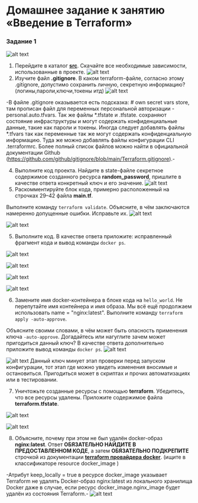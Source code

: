 # Домашнее задание к занятию «Введение в Terraform»
### Задание 1
![alt text](https://raw.githubusercontent.com/hawk0774/hw-01/main/Screenshot_14.png)
1. Перейдите в каталог [**src**](https://github.com/netology-code/ter-homeworks/tree/main/01/src). Скачайте все необходимые зависимости, использованные в проекте.
 ![alt text](https://raw.githubusercontent.com/hawk0774/hw-01/main/Screenshot_2.png)
2. Изучите файл **.gitignore**. В каком terraform-файле, согласно этому .gitignore, допустимо сохранить личную, секретную информацию?(логины,пароли,ключи,токены итд)
![alt text](https://raw.githubusercontent.com/hawk0774/hw-01/main/Screenshot_1.png)

-В файле .gitignore оказывается есть подсказка: # own secret vars store, там прописан файл для переменных персональной авторизации - personal.auto.tfvars. Так же файлы *.tfstate и .tfstate. сохраняют состояние инфраструктуры и могут содержать конфиденциальные данные, такие как пароли и токены. Иногда следует добавлять файлы *.tfvars так как переменные так же могут содержать конфиденциальную информацию. Туда же можно добавлять файлы конфигурации CLI .terraformrc. Более полный список файлов можно найти в официальной документации Github (https://github.com/github/gitignore/blob/main/Terraform.gitignore).-

4. Выполните код проекта. Найдите  в state-файле секретное содержимое созданного ресурса **random_password**, пришлите в качестве ответа конкретный ключ и его значение.
![alt text](https://raw.githubusercontent.com/hawk0774/hw-01/main/Screenshot_3.png)
5. Раскомментируйте блок кода, примерно расположенный на строчках 29–42 файла **main.tf**.
 
Выполните команду ```terraform validate```. Объясните, в чём заключаются намеренно допущенные ошибки. Исправьте их.
![alt text](https://raw.githubusercontent.com/hawk0774/hw-01/main/Screenshot_4.png)

![alt text](https://raw.githubusercontent.com/hawk0774/hw-01/main/Screenshot_5.png)

5. Выполните код. В качестве ответа приложите: исправленный фрагмент кода и вывод команды ```docker ps```.

![alt text](https://raw.githubusercontent.com/hawk0774/hw-01/main/Screenshot_5.png)

![alt text](https://raw.githubusercontent.com/hawk0774/hw-01/main/Screenshot_6.png)

![alt text](https://raw.githubusercontent.com/hawk0774/hw-01/main/Screenshot_7.png)

![alt text](https://raw.githubusercontent.com/hawk0774/hw-01/main/Screenshot_8.png)
 
6. Замените имя docker-контейнера в блоке кода на ```hello_world```. Не перепутайте имя контейнера и имя образа. Мы всё ещё продолжаем использовать name = "nginx:latest". Выполните команду ```terraform apply -auto-approve```.
 
Объясните своими словами, в чём может быть опасность применения ключа  ```-auto-approve```. Догадайтесь или нагуглите зачем может пригодиться данный ключ? В качестве ответа дополнительно приложите вывод команды ```docker ps```.
![alt text](https://raw.githubusercontent.com/hawk0774/hw-01/main/Screenshot_9.png)

![alt text](https://raw.githubusercontent.com/hawk0774/hw-01/main/Screenshot_10.png)
Данный ключ минует этап проверки перед запуском конфигурации, тот этап где можно увидеть изменения вносимые и остановиться. Пригодиться может в скриптах и прочих автоматизациях или в тестировании.

7. Уничтожьте созданные ресурсы с помощью **terraform**. Убедитесь, что все ресурсы удалены. Приложите содержимое файла **terraform.tfstate**.

![alt text](https://raw.githubusercontent.com/hawk0774/hw-01/main/Screenshot_11.png)

![alt text](https://raw.githubusercontent.com/hawk0774/hw-01/main/Screenshot_13.png)
 
8. Объясните, почему при этом не был удалён docker-образ **nginx:latest**. Ответ **ОБЯЗАТЕЛЬНО НАЙДИТЕ В ПРЕДОСТАВЛЕННОМ КОДЕ**, а затем **ОБЯЗАТЕЛЬНО ПОДКРЕПИТЕ** строчкой из документации [**terraform провайдера docker**](https://docs.comcloud.xyz/providers/kreuzwerker/docker/latest/docs).  (ищите в классификаторе resource docker_image )

-Атрибут keep_locally = true в ресурсе docker_image указывает Terraform не удалять Docker-образ nginx:latest из локального хранилища Docker даже в случае, если ресурс docker_image.nginx_image будет удалён из состояния Terraform.-
![alt text](https://raw.githubusercontent.com/hawk0774/hw-01/main/Screenshot_12.png)
